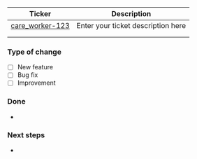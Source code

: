 | Ticker                                                              | Description                        |
| ------------------------------------------------------------------- | ---------------------------------- |
| [care_worker-123](https://github.com/IvanNajdovski/care_worker/123) | Enter your ticket description here |
|                                                                     |                                    |
|                                                                     |                                    |

### Type of change

- [ ] New feature
- [ ] Bug fix
- [ ] Improvement

### Done

-

### Next steps

-
